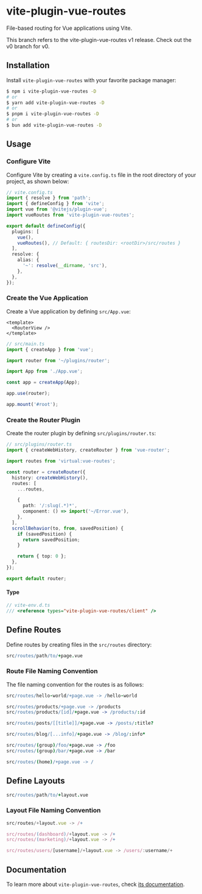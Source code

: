# vite-plugin-vue-routes

File-based routing for Vue applications using Vite.

This branch refers to the vite-plugin-vue-routes v1 release. Check out the v0 branch for v0.

## Installation

Install `vite-plugin-vue-routes` with your favorite package manager:

```sh
$ npm i vite-plugin-vue-routes -D
# or
$ yarn add vite-plugin-vue-routes -D
# or
$ pnpm i vite-plugin-vue-routes -D
# or
$ bun add vite-plugin-vue-routes -D
```

## Usage

### Configure Vite

Configure Vite by creating a `vite.config.ts` file in the root directory of your project, as shown below:

```ts
// vite.config.ts
import { resolve } from 'path';
import { defineConfig } from 'vite';
import vue from '@vitejs/plugin-vue';
import vueRoutes from 'vite-plugin-vue-routes';

export default defineConfig({
  plugins: [
    vue(),
    vueRoutes(), // Default: { routesDir: <rootDir>/src/routes }
  ],
  resolve: {
    alias: {
      '~': resolve(__dirname, 'src'),
    },
  },
});
```

### Create the Vue Application

Create a Vue application by defining `src/App.vue`:

```vue
<template>
  <RouterView />
</template>
```

```ts
// src/main.ts
import { createApp } from 'vue';

import router from '~/plugins/router';

import App from './App.vue';

const app = createApp(App);

app.use(router);

app.mount('#root');
```

### Create the Router Plugin

Create the router plugin by defining `src/plugins/router.ts`:

```ts
// src/plugins/router.ts
import { createWebHistory, createRouter } from 'vue-router';

import routes from 'virtual:vue-routes';

const router = createRouter({
  history: createWebHistory(),
  routes: [
    ...routes,

    {
      path: '/:slug(.*)*',
      component: () => import('~/Error.vue'),
    },
  ],
  scrollBehavior(to, from, savedPosition) {
    if (savedPosition) {
      return savedPosition;
    }

    return { top: 0 };
  },
});

export default router;
```

#### Type

```ts
// vite-env.d.ts
/// <reference types="vite-plugin-vue-routes/client" />
```

## Define Routes

Define routes by creating files in the `src/routes` directory:

```coffee
src/routes/path/to/+page.vue
```

### Route File Naming Convention

The file naming convention for the routes is as follows:

```coffee
src/routes/hello-world/+page.vue -> /hello-world

src/routes/products/+page.vue -> /products
src/routes/products/[id]/+page.vue -> /products/:id

src/routes/posts/[[title]]/+page.vue -> /posts/:title?

src/routes/blog/[...info]/+page.vue -> /blog/:info*

src/routes/(group)/foo/+page.vue -> /foo
src/routes/(group)/bar/+page.vue -> /bar

src/routes/(home)/+page.vue -> /
```

## Define Layouts

```coffee
src/routes/path/to/+layout.vue
```

### Layout File Naming Convention

```ts
src/routes/+layout.vue -> /+

src/routes/(dashboard)/+layout.vue -> /+
src/routes/(marketing)/+layout.vue -> /+

src/routes/users/[username]/+layout.vue -> /users/:username/+
```

## Documentation

To learn more about `vite-plugin-vue-routes`, check [its documentation](https://vitesheet.onrender.com/vite-plugin-vue-routes/).
